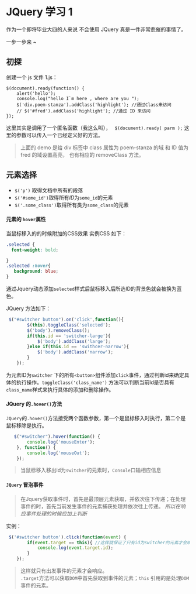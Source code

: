 
# JQuery 学习 1

作为一个即将毕业大四的人来说 不会使用 JQuery  真是一件非常悲催的事情了。

一步一步来 ~
## 初探
创建一个 js 文件 1.js：
```
$(document).ready(function() {
	alert('hello');
	console.log("hello I`m here , where are you ");
	$('div.poem-stanza').addClass('highlight'); //通过Class来访问
	// $('#fred').addClass('highlight'); //通过 ID 来访问
});
```
这里其实是调用了一个匿名函数（我这么叫）， ` $(document).ready( parm );`  这里的参数可以传入一个已经定义好的方法。

> 上面的 demo  是给 div 标签中 class 属性为 poem-stanza 的域 和 ID 值为 fred 的域设置高亮， 也有相应的 removeClass 方法。


## 元素选择

- `$('p')` 取得文档中所有的段落<br>
- `$('#some_id')`取得所有*ID*为`some_id`的元素<br>
- `$('.some_class')`取得所有类为`some_class`的元素<br>		 



#### 元素的 `hover`属性
当鼠标移入的的时候附加的CSS效果
实例CSS 如下：
```css
.selected {
  font-weight: bold;

}
.selected :hover{
   background: blue;
}
```
通过Jquery动态添加`selected`样式后鼠标移入后所选ID的背景色就会被换为蓝色。

JQuery 方法如下：

```javascript
 $("#switcher button").on('click',function(){
        $(this).toggleClass('selected');
        $('body').removeClass();
        if(this.id == 'switcher-large'){
            $('body').addClass('large');
        }else if(this.id == 'swithcer-narrow'){
            $('body').addClass('narrow');
        }
    });

```
为元素ID为`switcher` 下的所有`<button>`组件添加`click`事件，通过判断id来确定具体的执行操作。`toggleClass('class_name')` 方法可以判断当前Id是否具有`class_name`样式来执行具体的添加和删除操作。

#### JQuery 的`.hover()`方法

`JQuery`的`.hover()`方法接受两个函数参数，第一个是鼠标移入时执行，第二个是鼠标移除是执行。

```javascript
   $("#switcher").hover(function() {
        console.log('mouseEnter');
    }, function() {
        console.log('mouseOut');
    });
```
>当鼠标移入移出id为`switcher`的元素时，`Console`口输相应信息

#### `JQuery` 冒泡事件
>在Jquery获取事件时，首先是最顶层元素获取，并依次往下传递；在处理事件的时，首先当前发生事件的元素捕获处理并依次往上传递。
 *所以在响应事件处理的时候应加上判断*

实例：

```javascript
 $('#switcher button').click(function(event) {
        if(event.target == this){ //这样就保证了只有id为switcher的元素才会响应
            console.log(event.target.id);
        }
    });
```

>这样就只有出发事件的元素才会响应。<br>`.target`方法可以获取`DOM`中首先获取到事件的元素；`this` 引用的是处理`DOM`事件的元素。 